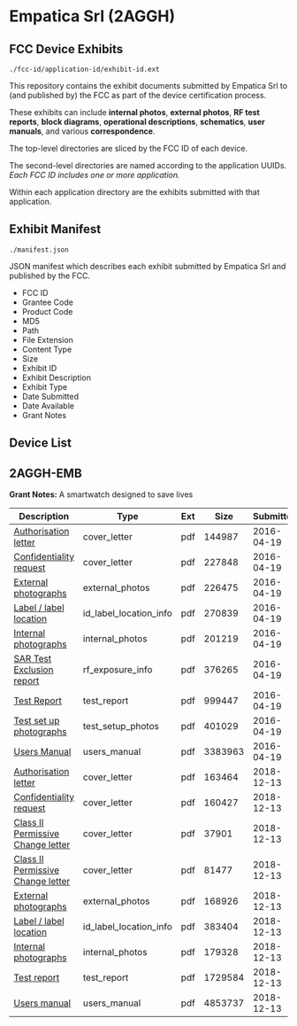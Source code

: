 # Empatica Srl (2AGGH)
## FCC Device Exhibits

```
./fcc-id/application-id/exhibit-id.ext
```

This repository contains the exhibit documents submitted by Empatica Srl to (and published by) the FCC as part of the device certification process.

These exhibits can include **internal photos**, **external photos**, **RF test reports**, **block diagrams**, **operational descriptions**, **schematics**, **user manuals**, and various **correspondence**.

The top-level directories are sliced by the FCC ID of each device.

The second-level directories are named according to the application UUIDs. *Each FCC ID includes one or more application.*

Within each application directory are the exhibits submitted with that application. 

## Exhibit Manifest

```
./manifest.json
```

JSON manifest which describes each exhibit submitted by Empatica Srl and published by the FCC.

- FCC ID
- Grantee Code
- Product Code
- MD5
- Path
- File Extension
- Content Type
- Size
- Exhibit ID
- Exhibit Description
- Exhibit Type
- Date Submitted
- Date Available
- Grant Notes

## Device List
## 2AGGH-EMB
**Grant Notes:** A smartwatch designed to save lives

| Description | Type | Ext | Size | Submitted | Available |
| ----------- | ---- | --- | ---- | --------- | --------- |
| [Authorisation letter](2AGGH-EMB/32fa80e9d33c190f9ceb0783f7da4cac/2962662.pdf) | cover_letter | pdf | 144987 | 2016-04-19 | 2016-04-20 |
| [Confidentiality request](2AGGH-EMB/32fa80e9d33c190f9ceb0783f7da4cac/2962663.pdf) | cover_letter | pdf | 227848 | 2016-04-19 | 2016-04-20 |
| [External photographs](2AGGH-EMB/32fa80e9d33c190f9ceb0783f7da4cac/2962665.pdf) | external_photos | pdf | 226475 | 2016-04-19 | 2016-04-20 |
| [Label / label location](2AGGH-EMB/32fa80e9d33c190f9ceb0783f7da4cac/2962666.pdf) | id_label_location_info | pdf | 270839 | 2016-04-19 | 2016-04-20 |
| [Internal photographs](2AGGH-EMB/32fa80e9d33c190f9ceb0783f7da4cac/2962667.pdf) | internal_photos | pdf | 201219 | 2016-04-19 | 2016-04-20 |
| [SAR Test Exclusion report](2AGGH-EMB/32fa80e9d33c190f9ceb0783f7da4cac/2962674.pdf) | rf_exposure_info | pdf | 376265 | 2016-04-19 | 2016-04-20 |
| [Test Report](2AGGH-EMB/32fa80e9d33c190f9ceb0783f7da4cac/2962671.pdf) | test_report | pdf | 999447 | 2016-04-19 | 2016-04-20 |
| [Test set up photographs](2AGGH-EMB/32fa80e9d33c190f9ceb0783f7da4cac/2962672.pdf) | test_setup_photos | pdf | 401029 | 2016-04-19 | 2016-04-20 |
| [Users Manual](2AGGH-EMB/32fa80e9d33c190f9ceb0783f7da4cac/2962673.pdf) | users_manual | pdf | 3383963 | 2016-04-19 | 2016-04-20 |
| [Authorisation letter](2AGGH-EMB/c11f9943fb0805ab1c3651747a606439/4104871.pdf) | cover_letter | pdf | 163464 | 2018-12-13 | 2018-12-13 |
| [Confidentiality request](2AGGH-EMB/c11f9943fb0805ab1c3651747a606439/4104872.pdf) | cover_letter | pdf | 160427 | 2018-12-13 | 2018-12-13 |
| [Class II Permissive Change letter](2AGGH-EMB/c11f9943fb0805ab1c3651747a606439/4104873.pdf) | cover_letter | pdf | 37901 | 2018-12-13 | 2018-12-13 |
| [Class II Permissive Change letter](2AGGH-EMB/c11f9943fb0805ab1c3651747a606439/4104874.pdf) | cover_letter | pdf | 81477 | 2018-12-13 | 2018-12-13 |
| [External photographs](2AGGH-EMB/c11f9943fb0805ab1c3651747a606439/4104875.pdf) | external_photos | pdf | 168926 | 2018-12-13 | 2018-12-13 |
| [Label / label location](2AGGH-EMB/c11f9943fb0805ab1c3651747a606439/4104877.pdf) | id_label_location_info | pdf | 383404 | 2018-12-13 | 2018-12-13 |
| [Internal photographs](2AGGH-EMB/c11f9943fb0805ab1c3651747a606439/4104876.pdf) | internal_photos | pdf | 179328 | 2018-12-13 | 2018-12-13 |
| [Test report](2AGGH-EMB/c11f9943fb0805ab1c3651747a606439/4104879.pdf) | test_report | pdf | 1729584 | 2018-12-13 | 2018-12-13 |
| [Users manual](2AGGH-EMB/c11f9943fb0805ab1c3651747a606439/4104880.pdf) | users_manual | pdf | 4853737 | 2018-12-13 | 2018-12-13 |
